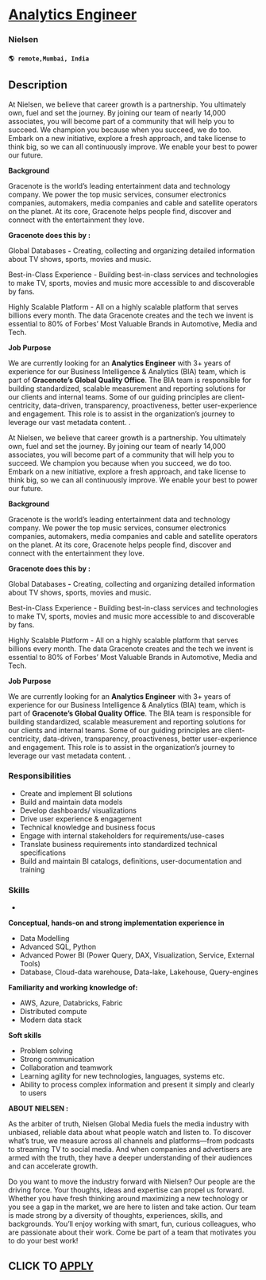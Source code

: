 # [Analytics Engineer](https://www.remotewlb.com/apply/analytics-engineer-119499)  
### Nielsen  
#### `🌎 remote,Mumbai, India`  

## Description

At Nielsen, we believe that career growth is a partnership. You ultimately own, fuel and set the journey. By joining our team of nearly 14,000 associates, you will become part of a community that will help you to succeed. We champion you because when you succeed, we do too. Embark on a new initiative, explore a fresh approach, and take license to think big, so we can all continuously improve. We enable your best to power our future.

  

**Background**

  

Gracenote is the world’s leading entertainment data and technology company. We power the top music services, consumer electronics companies, automakers, media companies and cable and satellite operators on the planet. At its core, Gracenote helps people find, discover and connect with the entertainment they love.

  

 **Gracenote does this by :**

Global Databases **-** Creating, collecting and organizing detailed information about TV shows, sports, movies and music.

Best-in-Class Experience - Building best-in-class services and technologies to make TV, sports, movies and music more accessible to and discoverable by fans.

Highly Scalable Platform - All on a highly scalable platform that serves billions every month. The data Gracenote creates and the tech we invent is essential to 80% of Forbes’ Most Valuable Brands in Automotive, Media and Tech.

  

 **Job Purpose**

We are currently looking for an **Analytics Engineer** with 3+ years of experience for our Business Intelligence & Analytics (BIA) team, which is part of **Gracenote’s Global Quality Office**. The BIA team is responsible for building standardized, scalable measurement and reporting solutions for our clients and internal teams. Some of our guiding principles are client-centricity, data-driven, transparency, proactiveness, better user-experience and engagement. This role is to assist in the organization’s journey to leverage our vast metadata content. .

  

  

At Nielsen, we believe that career growth is a partnership. You ultimately own, fuel and set the journey. By joining our team of nearly 14,000 associates, you will become part of a community that will help you to succeed. We champion you because when you succeed, we do too. Embark on a new initiative, explore a fresh approach, and take license to think big, so we can all continuously improve. We enable your best to power our future.

  

**Background**

  

Gracenote is the world’s leading entertainment data and technology company. We power the top music services, consumer electronics companies, automakers, media companies and cable and satellite operators on the planet. At its core, Gracenote helps people find, discover and connect with the entertainment they love.

  

 **Gracenote does this by :**

Global Databases **-** Creating, collecting and organizing detailed information about TV shows, sports, movies and music.

Best-in-Class Experience - Building best-in-class services and technologies to make TV, sports, movies and music more accessible to and discoverable by fans.

Highly Scalable Platform - All on a highly scalable platform that serves billions every month. The data Gracenote creates and the tech we invent is essential to 80% of Forbes’ Most Valuable Brands in Automotive, Media and Tech.

  

 **Job Purpose**

We are currently looking for an **Analytics Engineer** with 3+ years of experience for our Business Intelligence & Analytics (BIA) team, which is part of **Gracenote’s Global Quality Office**. The BIA team is responsible for building standardized, scalable measurement and reporting solutions for our clients and internal teams. Some of our guiding principles are client-centricity, data-driven, transparency, proactiveness, better user-experience and engagement. This role is to assist in the organization’s journey to leverage our vast metadata content. .

  

  

### Responsibilities

* Create and implement BI solutions
* Build and maintain data models
* Develop dashboards/ visualizations
* Drive user experience & engagement
* Technical knowledge and business focus 
* Engage with internal stakeholders for requirements/use-cases
* Translate business requirements into standardized technical specifications
* Build and maintain BI catalogs, definitions, user-documentation and training

  

### Skills

*   

**Conceptual, hands-on and strong implementation experience in**

* Data Modelling
* Advanced SQL, Python
* Advanced Power BI (Power Query, DAX, Visualization, Service, External Tools)
* Database, Cloud-data warehouse, Data-lake, Lakehouse, Query-engines

  

 **Familiarity and working knowledge of:**

* AWS, Azure, Databricks, Fabric
* Distributed compute
* Modern data stack

  

 **Soft skills**

* Problem solving
* Strong communication
* Collaboration and teamwork
* Learning agility for new technologies, languages, systems etc.
* Ability to process complex information and present it simply and clearly to users

  

 **ABOUT NIELSEN :**

  

As the arbiter of truth, Nielsen Global Media fuels the media industry with unbiased, reliable data about what people watch and listen to. To discover what’s true, we measure across all channels and platforms—from podcasts to streaming TV to social media. And when companies and advertisers are armed with the truth, they have a deeper understanding of their audiences and can accelerate growth.

  

Do you want to move the industry forward with Nielsen? Our people are the driving force. Your thoughts, ideas and expertise can propel us forward. Whether you have fresh thinking around maximizing a new technology or you see a gap in the market, we are here to listen and take action. Our team is made strong by a diversity of thoughts, experiences, skills, and backgrounds. You’ll enjoy working with smart, fun, curious colleagues, who are passionate about their work. Come be part of a team that motivates you to do your best work!

  
## CLICK TO [APPLY](https://www.remotewlb.com/apply/analytics-engineer-119499)

